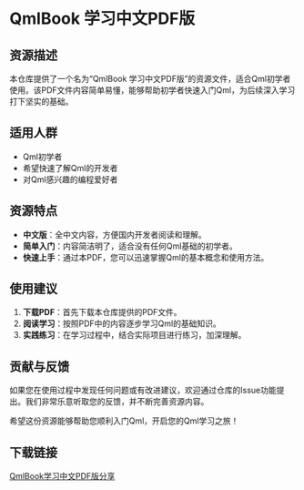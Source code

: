 # QmlBook 学习中文PDF版

## 资源描述

本仓库提供了一个名为“QmlBook 学习中文PDF版”的资源文件，适合Qml初学者使用。该PDF文件内容简单易懂，能够帮助初学者快速入门Qml，为后续深入学习打下坚实的基础。

## 适用人群

- Qml初学者
- 希望快速了解Qml的开发者
- 对Qml感兴趣的编程爱好者

## 资源特点

- **中文版**：全中文内容，方便国内开发者阅读和理解。
- **简单入门**：内容简洁明了，适合没有任何Qml基础的初学者。
- **快速上手**：通过本PDF，您可以迅速掌握Qml的基本概念和使用方法。

## 使用建议

1. **下载PDF**：首先下载本仓库提供的PDF文件。
2. **阅读学习**：按照PDF中的内容逐步学习Qml的基础知识。
3. **实践练习**：在学习过程中，结合实际项目进行练习，加深理解。

## 贡献与反馈

如果您在使用过程中发现任何问题或有改进建议，欢迎通过仓库的Issue功能提出。我们非常乐意听取您的反馈，并不断完善资源内容。

希望这份资源能够帮助您顺利入门Qml，开启您的Qml学习之旅！

## 下载链接

[QmlBook学习中文PDF版分享](https://pan.quark.cn/s/444eb34a3ccf)